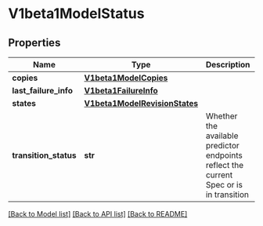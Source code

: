 # V1beta1ModelStatus

## Properties
Name | Type | Description | Notes
------------ | ------------- | ------------- | -------------
**copies** | [**V1beta1ModelCopies**](V1beta1ModelCopies.md) |  | [optional]
**last_failure_info** | [**V1beta1FailureInfo**](V1beta1FailureInfo.md) |  | [optional]
**states** | [**V1beta1ModelRevisionStates**](V1beta1ModelRevisionStates.md) |  | [optional]
**transition_status** | **str** | Whether the available predictor endpoints reflect the current Spec or is in transition | [default to '']

[[Back to Model list]](../README.md#documentation-for-models) [[Back to API list]](../README.md#documentation-for-api-endpoints) [[Back to README]](../README.md)


